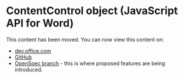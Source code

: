 # ContentControl object (JavaScript API for Word)

This content has been moved. You can now view this content on:
* [dev.office.com](http://dev.office.com/reference/add-ins/word/contentcontrol?product=word)
* [GitHub](../../reference/word/contentcontrol.md)
* [OpenSpec branch](https://github.com/OfficeDev/office-js-docs/blob/WordJs_1.3_Openspec/word/word-add-ins-javascript-reference/contentcontrol.md) - this is where proposed features are being introduced.
